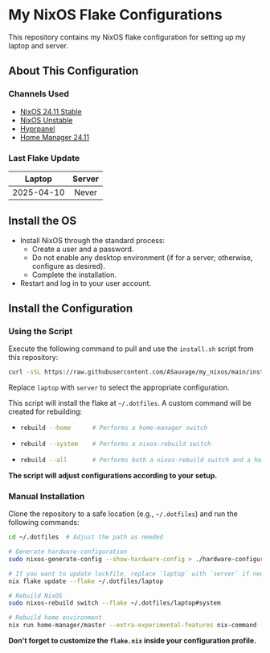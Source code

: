 # My NixOS Flake Configurations

This repository contains my NixOS flake configuration for setting up my laptop and server.

## About This Configuration

### Channels Used

- [NixOS 24.11 Stable](https://github.com/nixos/nixpkgs/tree/nixos-24.11)
- [NixOS Unstable](https://github.com/nixos/nixpkgs/tree/nixos-unstable)
- [Hyprpanel](https://github.com/jas-singhfsu/hyprpanel)
- [Home Manager 24.11](https://github.com/nix-community/home-manager/tree/release-24.11)

### Last Flake Update

| Laptop     | Server     |
| :--------: | :--------: |
| 2025-04-10 | Never      |

## Install the OS

- Install NixOS through the standard process:
  - Create a user and a password.
  - Do not enable any desktop environment (if for a server; otherwise, configure as desired).
  - Complete the installation.
- Restart and log in to your user account.

## Install the Configuration

### Using the Script

Execute the following command to pull and use the `install.sh` script from this repository:

```sh
curl -sSL https://raw.githubusercontent.com/ASauvage/my_nixos/main/install.sh | nix-shell -p git --run "sh -s -- --profile laptop"
```

Replace `laptop` with `server` to select the appropriate configuration.

This script will install the flake at `~/.dotfiles`. A custom command will be created for rebuilding:

- ```sh
  rebuild --home      # Performs a home-manager switch
  ```

- ```sh
  rebuild --system    # Performs a nixos-rebuild switch
  ```

- ```sh
  rebuild --all       # Performs both a nixos-rebuild switch and a home-manager switch
  ```

**The script will adjust configurations according to your setup.**

### Manual Installation

Clone the repository to a safe location (e.g., `~/.dotfiles`) and run the following commands:

```sh
cd ~/.dotfiles  # Adjust the path as needed

# Generate hardware-configuration
sudo nixos-generate-config --show-hardware-config > ./hardware-configuration.nix

# If you want to update lockfile, replace `laptop` with `server` if needed
nix flake update --flake ~/.dotfiles/laptop

# Rebuild NixOS
sudo nixos-rebuild switch --flake ~/.dotfiles/laptop#system 

# Rebuild home environment
nix run home-manager/master --extra-experimental-features nix-command --extra-experimental-features flakes -- switch --flake ~/.dotfiles/laptop#user
```

**Don't forget to customize the `flake.nix` inside your configuration profile.**
